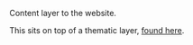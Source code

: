 Content layer to the website.

This sits on top of a thematic layer, [found here](https://github.com/DanielTemesgen/swiss).
